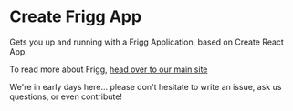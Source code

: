 # Create Frigg App

Gets you up and running with a Frigg Application, based on Create React App.

To read more about Frigg, [head over to our main site](https://friggframework.org)

We're in early days here... please don't hesitate to write an issue, ask us questions, or even contribute!

